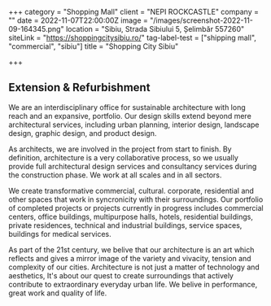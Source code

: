 +++
category = "Shopping Mall"
client = "NEPI ROCKCASTLE"
company = ""
date = 2022-11-07T22:00:00Z
image = "/images/screenshot-2022-11-09-164345.png"
location = "Sibiu, Strada Sibiului 5, Șelimbăr 557260"
siteLink = "https://shoppingcitysibiu.ro/"
tag-label-test = ["shipping mall", "commercial", "sibiu"]
title = "Shopping City Sibiu"

+++
## Extension & Refurbishment

We are an interdisciplinary office for sustainable architecture with long reach and an expansive, portfolio. Our design skills extend beyond mere architectural services, including urban planning, interior design, landscape design, graphic design, and product design.

As architects, we are involved in the project from start to finish. By definition, architecture is a very collaborative process, so we usually provide full architectural design services and consultancy services during the construction phase. We work at all scales and in all sectors.

We create transformative commercial, cultural. corporate, residential and other spaces that work in syncronicity with their surroundings. Our portfolio of completed projects or projects currently in progress includes commercial centers, office buildings, multipurpose halls, hotels, residential buildings, private residences, technical and industrial buildings, service spaces, buildings for medical services.

As part of the 21st century, we belive that our architecture is an art which reflects and gives a mirror image of the variety and vivacity, tension and complexity of our cities. Architecture is not just a matter of technology and aesthetics, It's about our quest to create surroundings that actively contribute to extraordinary everyday urban life. We belive in performance, great work and quality of life.